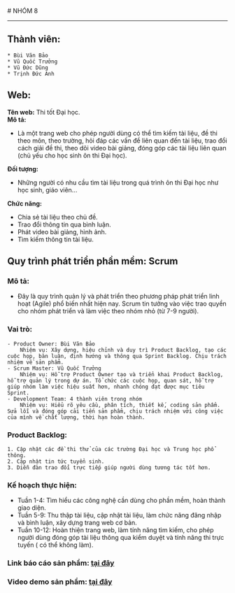 ﻿﻿# NHÓM 8

***
## Thành viên:

	* Bùi Văn Bảo
	* Vũ Quốc Trưởng
	* Vũ Ðức Dũng
	* Trịnh Đức Anh
	
## Web:

**Tên web:** Thi tốt Đại học.  
**Mô tả:** 
-   Là một trang web cho phép người dùng có thể tìm kiếm tài liệu, đề thi theo môn, theo trường, hỏi đáp các vấn đề liên quan đến tài liệu, trao đổi cách giải đề thi, theo dõi video bài giảng, đóng góp các tài liệu liên quan (chủ yếu cho học sinh ôn thi Đại học).  

**Ðối tượng:** 
-   Những người có nhu cầu tìm tài liệu trong quá trình ôn thi Đại học như học sinh, giáo viên...  

**Chức năng:**
-  Chia sẻ tài liệu theo chủ đề.  
-   Trao đổi thông tin qua bình luận.  
-   Phát video bài giảng, hình ảnh.  
-   Tìm kiếm thông tin tài liệu.  

## Quy trình phát triển phần mềm: Scrum

### Mô tả:
-   Đây là quy trình quản lý và phát triển theo phương pháp phát triển linh hoạt (Agile) phổ biến nhất hiện nay. Scrum tin tưởng vào việc trao quyền cho nhóm phát triển và làm việc theo nhóm nhỏ (từ 7-9 người).  

### Vai trò:
	- Product Owner: Bùi Văn Bảo  
		Nhiệm vụ: Xây dựng, hiệu chỉnh và duy trì Product Backlog, tạo các cuộc họp, bàn luận, định hướng và thông qua Sprint Backlog. Chịu trách nhiệm về sản phẩm.  
	- Scrum Master: Vũ Quốc Trưởng  
		Nhiệm vụ: Hỗ trợ Product Owner tạo và triển khai Product Backlog, hỗ trợ quản lý trong dự án. Tổ chức các cuộc họp, quan sát, hỗ trợ giúp nhóm làm việc hiệu suất hơn, nhanh chóng đạt được mục tiêu Sprint.  
	- Development Team: 4 thành viên trong nhóm 
		Nhiệm vụ: Hiểu rõ yêu cầu, phân tích, thiết kế, coding sản phẩm. Sửa lỗi và đóng góp cải tiến sản phẩm, chịu trách nhiệm với công việc của mình về chất lượng, thời hạn hoàn thành.  
	
### Product Backlog:
	1. Cập nhật các đề thi thử của các trường Đại học và Trung học phổ thông.  
	2. Cập nhật tin tức tuyển sinh.
	3. Diễn đàn trao đổi trực tiếp giúp người dùng tương tác tốt hơn.

### Kế hoạch thực hiện:
-   Tuần 1-4: Tìm hiểu các công nghệ cần dùng cho phần mềm, hoàn thành giao diện.  
-   Tuần 5-9: Thu thập tài liệu, cập nhật tài liệu, làm chức năng đăng nhập và bình luận, xây dựng trang web cơ bản.  
-   Tuần 10-12: Hoàn thiện trang web, làm tính năng tìm kiếm, cho phép người dùng đóng góp tài liệu thông qua kiểm duyệt và tính năng thi trực tuyến ( có thể không làm).  
	
### Link báo cáo sản phẩm: [tại đây](https://drive.google.com/file/d/1ZixoRdfkl8anaobpnzhubaOAS_mtPD3x/view?fbclid=IwAR0p44DRvTuuvbjcW5N-cUwXUNHtXiZSP4PZK6p2nhvpRVy4S7X_Ae7NPJM)
### Video demo sản phẩm: [tại đây](https://l.facebook.com/l.php?u=https%3A%2F%2Fdrive.google.com%2Fopen%3Fid%3D1v4hT_9hTRzPEBsYFwDbocmNq_ZbIRDfo%26fbclid%3DIwAR0IaqzjBQAX3o9MTFxXL2KNkmpWd0_iOGIry-KHJ6-FXEoAlMaxjCt4kQY&h=AT2NulAzcSnn_-qwkyRS3HndZVJY1jHRV5IFPpUZVK0wOV0fYLsxTSY8pxKyI1eAlMVXHY9a3wruIEelT9QW73JhQ-m6G3qYxgYIekxgsS-UhNWqyaWnaFWtZMrXXydXa6Yr5g)
